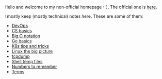 Hello and welcome to my non-official homepage :-). The official one is [here](https://jreisinger.github.io/).

I mostly keep (mostly technical) notes here. These are some of them:

* [DevOps](https://reisinge.net/notes/mngt/devops)
* [CS basics](https://reisinge.net/notes/cs/basics)
* [Big O notation](https://reisinge.net/notes/cs/big-o-notation)
* [Go basics](https://reisinge.net/notes/go/basics)
* [K8s tips and tricks](https://reisinge.net/notes/k8s/tips-and-tricks)
* [Linux the big picture](https://reisinge.net/notes/linux/big-picture)
* [tcpdump](https://reisinge.net/notes/net/tcpdump)
* [Shell temp files](https://reisinge.net/notes/shell/temp-files)
* [Numbers to remember](https://reisinge.net/notes/varia/numbers-to-remember)
* [Terms](https://reisinge.net/notes/varia/terms)

